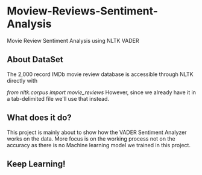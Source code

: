 # Moview-Reviews-Sentiment-Analysis
Movie Review Sentiment Analysis using NLTK VADER

## About DataSet
The 2,000 record IMDb movie review database is accessible through NLTK directly with

*from nltk.corpus import movie_reviews*
However, since we already have it in a tab-delimited file we'll use that instead.

## What does it do?
This project is mainly about to show how the VADER Sentiment Analyzer works on the data. More focus is on the working process not on the accuracy as there is no Machine learning model we trained in this project.

## Keep Learning!
